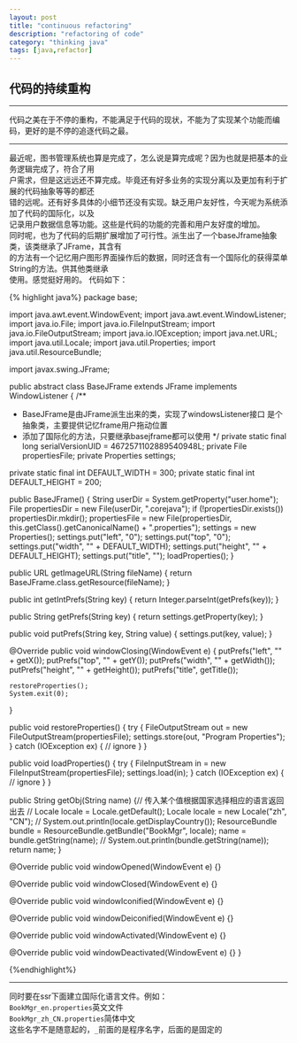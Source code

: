 ```yaml
---
layout: post
title: "continuous refactoring"
description: "refactoring of code"
category: "thinking java"
tags: [java,refactor]
---  
```


##  代码的持续重构
  

---  

代码之美在于不停的重构，不能满足于代码的现状，不能为了实现某个功能而编码，更好的是不停的追逐代码之最。   

--- 

最近呢，图书管理系统也算是完成了，怎么说是算完成呢？因为也就是把基本的业务逻辑完成了，符合了用  
户需求，但是这远远还不算完成。毕竟还有好多业务的实现分离以及更加有利于扩展的代码抽象等等的都还  
错的远呢。还有好多具体的小细节还没有实现。缺乏用户友好性，今天呢为系统添加了代码的国际化，以及  
记录用户数据信息等功能。这些是代码的功能的完善和用户友好度的增加。  
同时呢，也为了代码的后期扩展增加了可行性。派生出了一个baseJframe抽象类，该类继承了JFrame，其含有  
的方法有一个记忆用户图形界面操作后的数据，同时还含有一个国际化的获得菜单String的方法。供其他类继承  
使用。感觉挺好用的。 代码如下：  

{% highlight java%}
package base;


import java.awt.event.WindowEvent;
import java.awt.event.WindowListener;
import java.io.File;
import java.io.FileInputStream;
import java.io.FileOutputStream;
import java.io.IOException;
import java.net.URL;
import java.util.Locale;
import java.util.Properties;
import java.util.ResourceBundle;

import javax.swing.JFrame;

public abstract class BaseJFrame extends JFrame implements WindowListener {
  /**
   * BaseJFrame是由JFrame派生出来的类，实现了windowsListener接口 是个抽象类，主要提供记忆frame用户拖动位置
   * 添加了国际化的方法，只要继承basejframe都可以使用
   */
  private static final long serialVersionUID = 4672571102889540948L;
  private File propertiesFile;
  private Properties settings;

  private static final int DEFAULT_WIDTH = 300;
  private static final int DEFAULT_HEIGHT = 200;

  public BaseJFrame() {
    String userDir = System.getProperty("user.home");
    File propertiesDir = new File(userDir, ".corejava");
    if (!propertiesDir.exists()) propertiesDir.mkdir();
    propertiesFile = new File(propertiesDir, this.getClass().getCanonicalName() + ".properties");
    settings = new Properties();
    settings.put("left", "0");
    settings.put("top", "0");
    settings.put("width", "" + DEFAULT_WIDTH);
    settings.put("height", "" + DEFAULT_HEIGHT);
    settings.put("title", "");
    loadProperties();
  }

  public URL getImageURL(String fileName) {
    return BaseJFrame.class.getResource(fileName);
  }

  public int getIntPrefs(String key) {
    return Integer.parseInt(getPrefs(key));
  }

  public String getPrefs(String key) {
    return settings.getProperty(key);
  }

  public void putPrefs(String key, String value) {
    settings.put(key, value);
  }

  @Override
  public void windowClosing(WindowEvent e) {
    putPrefs("left", "" + getX());
    putPrefs("top", "" + getY());
    putPrefs("width", "" + getWidth());
    putPrefs("height", "" + getHeight());
    putPrefs("title", getTitle());

    restoreProperties();
    System.exit(0);
  }

  public void restoreProperties() {
    try {
      FileOutputStream out = new FileOutputStream(propertiesFile);
      settings.store(out, "Program Properties");
    } catch (IOException ex) {
      // ignore
    }
  }

  public void loadProperties() {
    try {
      FileInputStream in = new FileInputStream(propertiesFile);
      settings.load(in);
    } catch (IOException ex) {
      // ignore
    }
  }

  public String getObj(String name) {// 传入某个值根据国家选择相应的语言返回出去
  // Locale locale = Locale.getDefault();
    Locale locale = new Locale("zh", "CN");
    // System.out.println(locale.getDisplayCountry());
    ResourceBundle bundle = ResourceBundle.getBundle("BookMgr", locale);
    name = bundle.getString(name);
    // System.out.println(bundle.getString(name));
    return name;
  }

  @Override
  public void windowOpened(WindowEvent e) {}

  @Override
  public void windowClosed(WindowEvent e) {}

  @Override
  public void windowIconified(WindowEvent e) {}

  @Override
  public void windowDeiconified(WindowEvent e) {}

  @Override
  public void windowActivated(WindowEvent e) {}

  @Override
  public void windowDeactivated(WindowEvent e) {}
}
  
{%endhighlight%}
  
---  
  
同时要在ssr下面建立国际化语言文件。例如：  
`BookMgr_en.properties`英文文件  
`BookMgr_zh_CN.properties`简体中文  
这些名字不是随意起的，`_`前面的是程序名字，后面的是固定的
